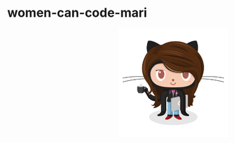 # women-can-code-mari

<img src="femalecodertocat.png" min-width="100px" max-width="100px" width="250px" align="right" alt="Avatar Mariana">
